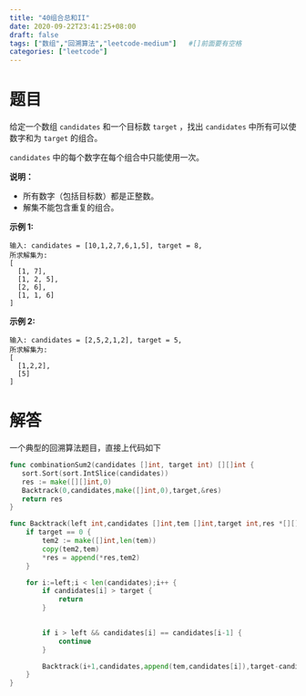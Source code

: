 ```yaml
---
title: "40组合总和II"
date: 2020-09-22T23:41:25+08:00
draft: false
tags: ["数组","回溯算法","leetcode-medium"]   #[]前面要有空格
categories: ["leetcode"]
---
```


# 题目

给定一个数组 `candidates` 和一个目标数 `target` ，找出 `candidates` 中所有可以使数字和为 `target` 的组合。<!--more-->

`candidates` 中的每个数字在每个组合中只能使用一次。

**说明：**

- 所有数字（包括目标数）都是正整数。
- 解集不能包含重复的组合。 

**示例 1:**

```
输入: candidates = [10,1,2,7,6,1,5], target = 8,
所求解集为:
[
  [1, 7],
  [1, 2, 5],
  [2, 6],
  [1, 1, 6]
]
```

**示例 2:**

```
输入: candidates = [2,5,2,1,2], target = 5,
所求解集为:
[
  [1,2,2],
  [5]
]
```

# 解答

一个典型的回溯算法题目，直接上代码如下

```go
func combinationSum2(candidates []int, target int) [][]int {
   sort.Sort(sort.IntSlice(candidates))
   res := make([][]int,0)
   Backtrack(0,candidates,make([]int,0),target,&res)
   return res 
}

func Backtrack(left int,candidates []int,tem []int,target int,res *[][]int) {
    if target == 0 {
        tem2 := make([]int,len(tem))
        copy(tem2,tem)
        *res = append(*res,tem2)
    }

    for i:=left;i < len(candidates);i++ {
        if candidates[i] > target {
            return 
        }
        

        if i > left && candidates[i] == candidates[i-1] {
            continue
        }

        Backtrack(i+1,candidates,append(tem,candidates[i]),target-candidates[i],res)
    }
}
```

